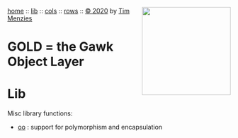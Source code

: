 [home](https://github.com/timm/gold/blob/master/README.md) :: <img align=right width=200 src="https://raw.githubusercontent.com/timm/gold/master/etc/img/robot.png">
[lib](https://github.com/timm/gold/blob/master/src/lib/README.md) ::
[cols](https://github.com/timm/gold/blob/master/src/cols/README.md) ::
[rows](https://github.com/timm/gold/blob/master/src/rows/README.md) ::
[&copy; 2020](http://github.com/timm/gold/blob/master/LICENSE.md) by [Tim Menzies](http://menzies.us)   
# GOLD = the Gawk Object Layer

# Lib

Misc library functions:

- [oo](oo.md) : support for polymorphism and encapsulation
